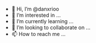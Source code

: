 - 👋 Hi, I’m @danxrioo
- 👀 I’m interested in ...
- 🌱 I’m currently learning ...
- 💞️ I’m looking to collaborate on ...
- 📫 How to reach me ...

<!---
danxrioo/danxrioo is a ✨ special ✨ repository because its `README.md` (this file) appears on your GitHub profile.
You can click the Preview link to take a look at your changes.
--->
